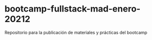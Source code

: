 # bootcamp-fullstack-mad-enero-20212
Repositorio para la publicación de materiales y prácticas del bootcamp
